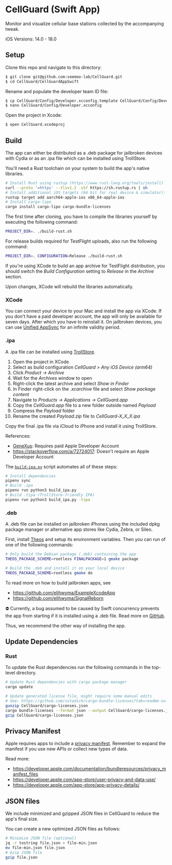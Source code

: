 # CellGuard (Swift App)

Monitor and visualize cellular base stations collected by the accompanying tweak.

iOS Versions: 14.0 - 18.0

## Setup

Clone this repo and navigate to this directory:
```sh
$ git clone git@github.com:seemoo-lab/CellGuard.git
$ cd CellGuard/CellGuardAppSwift
```

Rename and populate the developer team ID file:
```sh
$ cp CellGuard/Config/Developer.xcconfig.template CellGuard/Config/Developer.xcconfig
$ nano CellGuard/Config/Developer.xcconfig
```

Open the project in Xcode:
```sh
$ open CellGuard.xcodeproj
```

## Build
The app can either be distributed as a .deb package for jailbroken devices with Cydia or as an .ipa file which can be installed using TrollStore.

You'll need a Rust toolchain on your system to build the app's native libraries.
```sh
# Install Rust using rustup (https://www.rust-lang.org/tools/install)
curl --proto '=https' --tlsv1.2 -sSf https://sh.rustup.rs | sh
# Install additional iOS targets (64 bit for real device & simulator):
rustup target add aarch64-apple-ios x86_64-apple-ios
# Install cargo-lipo
cargo install cargo-lipo cargo-bundle-licenses
```

The first time after cloning, you have to compile the libraries yourself by executing the following command:
```sh
PROJECT_DIR=. ./build-rust.sh
```
For release builds required for TestFlight uploads, also run the following command:
```sh
PROJECT_DIR=. CONFIGURATION=Release ./build-rust.sh
```
If you're using XCode to build an app archive for TestFlight distribution, you should switch the *Build Configuration* setting to *Release* in the *Archive* section.

Upon changes, XCode will rebuild the libraries automatically.

### XCode

You can connect your device to your Mac and install the app via XCode.
If you don't have a paid developer account, the app will only be available for seven days.
After which you have to reinstall it.
On jailbroken devices, you can use [Unified AppSync](https://cydia.akemi.ai/?page/ai.akemi.appsyncunified) for an infinite validity period.

### .ipa

A .ipa file can be installed using [TrollStore](https://github.com/opa334/TrollStore).

1. Open the project in XCode
2. Select as build configuration *CellGuard > Any iOS Device (arm64)*
3. Click *Product -> Archive*
4. Wait for the *Archives* window to open
5. Right-click the latest archive and select *Show in Finder*
6. In Finder right-click on the *.xcarchive* file and select *Show package content*
7. Navigate to *Products -> Applications -> CellGuard.app*
8. Copy the *CellGuard.app* file to a new folder outside named *Payload*
9. Compress the *Payload* folder
10. Rename the created *Payload.zip* file to *CellGuard-X_X_X.ipa*

Copy the final .ipa file via iCloud to iPhone and install it using TrollStore.

References:
- [GeneXus](https://wiki.genexus.com/commwiki/servlet/wiki?34616,HowTo%3A+Create+an+.ipa+file+from+XCode): Requires paid Apple Developer Account
- https://stackoverflow.com/a/72724017: Doesn't require an Apple Developer Account

The [`build-ipa.py`](./build_ipa.py) script automates all of these steps:
```sh
# Install dependencies
pipenv sync
# Build .ipa 
pipenv run python3 build_ipa.py
# Build .tipa (TrollStore-friendly IPA)
pipenv run python3 build_ipa.py -tipa
```

### .deb

A .deb file can be installed on jailbroken iPhones using the included dpkg package manager or alternative app stores like Cydia, Zebra, or Sileo.

First, install [Theos](https://theos.dev/docs/) and setup its environment variables.
Then you can run of one of the following commands:

```bash
# Only build the Debian package (.deb) containing the app
THEOS_PACKAGE_SCHEME=rootless FINALPACKAGE=1 gmake package

# Build the .deb and install it on your local device
THEOS_PACKAGE_SCHEME=rootless gmake do
```

To read more on how to build jailbroken apps, see
- https://github.com/elihwyma/ExampleXcodeApp
- https://github.com/elihwyma/SignalReborn

⛔️ Currently, a bug assumed to be caused by Swift concurrency prevents the app from starting if it is installed using a .deb file. Read more on [GitHub](https://github.com/utmapp/UTM/issues/3628#issuecomment-1144471721).

Thus, we recommend the other way of installing the app.

## Update Dependencies

### Rust

To update the Rust dependencies run the following commands in the top-level directory.
```sh
# Update Rust dependencies with cargo package manager
cargo update

# Update generated license file, might require some manual edits
# See: https://github.com/sstadick/cargo-bundle-licenses?tab=readme-ov-file#usage
gunzip CellGuard/cargo-licenses.json
cargo bundle-licenses --format json --output CellGuard/cargo-licenses.json --previous CellGuard/cargo-licenses.json
gzip CellGuard/cargo-licenses.json
```

## Privacy Manifest

Apple requires apps to include a [privacy manifest](./PrivacyInfo.xcprivacy).
Remember to expand the manifest if you use new APIs or collect new types of data.

Read more:
- https://developer.apple.com/documentation/bundleresources/privacy_manifest_files
- https://developer.apple.com/app-store/user-privacy-and-data-use/
- https://developer.apple.com/app-store/app-privacy-details/

## JSON files

We include minimized and gzipped JSON files in CellGuard to reduce the app's final size.

You can create a new optimized JSON files as follows:
```sh
# Minimize JSON file (optional)
jq -r tostring file.json > file-min.json
mv file-min.json file.json
# Gzip JSON file 
gzip file.json
```